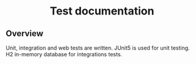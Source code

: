 <h1 style="text-align: center">Test documentation</h1>

<h2>Overview</h2>
<p>Unit, integration and web tests are written. JUnit5 is used for unit testing.
H2 in-memory database for integrations tests.
</p>